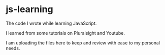 # js-learning
The code I wrote while learning JavaScript.

I learned from some tutorials on Pluralsight and Youtube.

I am uploading the files here to keep and review with ease to my personal needs.